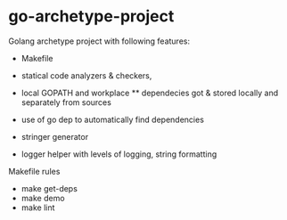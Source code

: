 # go-archetype-project

Golang archetype project with following features:
 * Makefile
 * statical code analyzers & checkers, 
 * local GOPATH and workplace
 ** dependecies got & stored locally and separately from sources
 * use of go dep to automatically find dependencies

 * stringer generator
 * logger helper with levels of logging, string formatting 

Makefile rules
* make get-deps
* make demo
* make lint 